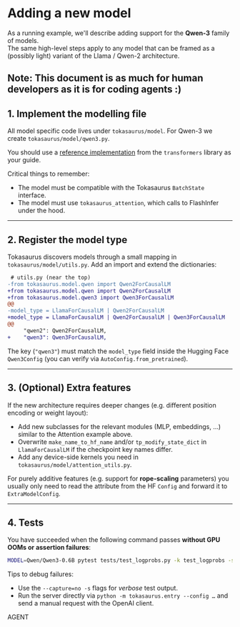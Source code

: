 # Adding a new model
As a running example, we'll describe adding support for the **Qwen-3** family of models.  
The same high-level steps apply to any model that can be framed as a (possibly light)
variant of the Llama / Qwen-2 architecture.

**Note**: This document is as much for human developers as it is for coding agents :) 
---

## 1. Implement the modelling file

All model specific code lives under `tokasaurus/model`.  For Qwen-3 we create
`tokasaurus/model/qwen3.py`. 

You should use a [reference implementation](https://github.com/huggingface/transformers/blob/main/src/transformers/models/qwen3/modular_qwen3.py) from the `transformers` library as your guide.

Critical things to remember:
* The model must be compatible with the Tokasaurus `BatchState` interface.
* The model must use `tokasaurus_attention`, which calls to FlashInfer under the hood. 

---

## 2. Register the model type

Tokasaurus discovers models through a small mapping in
`tokasaurus/model/utils.py`.  Add an import and extend the dictionaries:

```diff
 # utils.py (near the top)
-from tokasaurus.model.qwen import Qwen2ForCausalLM
+from tokasaurus.model.qwen import Qwen2ForCausalLM
+from tokasaurus.model.qwen3 import Qwen3ForCausalLM
@@
-model_type = LlamaForCausalLM | Qwen2ForCausalLM
+model_type = LlamaForCausalLM | Qwen2ForCausalLM | Qwen3ForCausalLM
@@
     "qwen2": Qwen2ForCausalLM,
+    "qwen3": Qwen3ForCausalLM,
```

The key (`"qwen3"`) must match the `model_type` field inside the Hugging Face
`Qwen3Config` (you can verify via `AutoConfig.from_pretrained`).

---

## 3. (Optional) Extra features

If the new architecture requires deeper changes (e.g. different position
encoding or weight layout):

* Add new subclasses for the relevant modules (MLP, embeddings, …) similar to
  the Attention example above.
* Overwrite `make_name_to_hf_name` and/or `tp_modify_state_dict` in
  `LlamaForCausalLM` if the checkpoint key names differ.
* Add any device-side kernels you need in `tokasaurus/model/attention_utils.py`.

For purely additive features (e.g. support for **rope-scaling** parameters) you
usually only need to read the attribute from the HF `Config` and forward it to
`ExtraModelConfig`.

---

## 4. Tests

You have succeeded when the following command passes **without GPU OOMs or
assertion failures**:

```bash
MODEL=Qwen/Qwen3-0.6B pytest tests/test_logprobs.py -k test_logprobs -s
```

Tips to debug failures:
* Use the `--capture=no -s` flags for *verbose* test output.
* Run the server directly via `python -m tokasaurus.entry --config …` and send
a manual request with the OpenAI client.

AGENT
